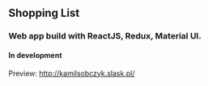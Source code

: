## Shopping List

### Web app build with ReactJS, Redux, Material UI.

#### In development 

Preview: 
http://kamilsobczyk.slask.pl/